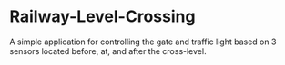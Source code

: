# Railway-Level-Crossing
A simple application for controlling the gate and traffic light based on 3 sensors located before, at, and after the cross-level.
